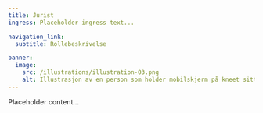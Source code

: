 ```yaml
---
title: Jurist
ingress: Placeholder ingress text...

navigation_link:
  subtitle: Rollebeskrivelse

banner:
  image:
    src: /illustrations/illustration-03.png
    alt: Illustrasjon av en person som holder mobilskjerm på kneet sitt
---
```


Placeholder content...
